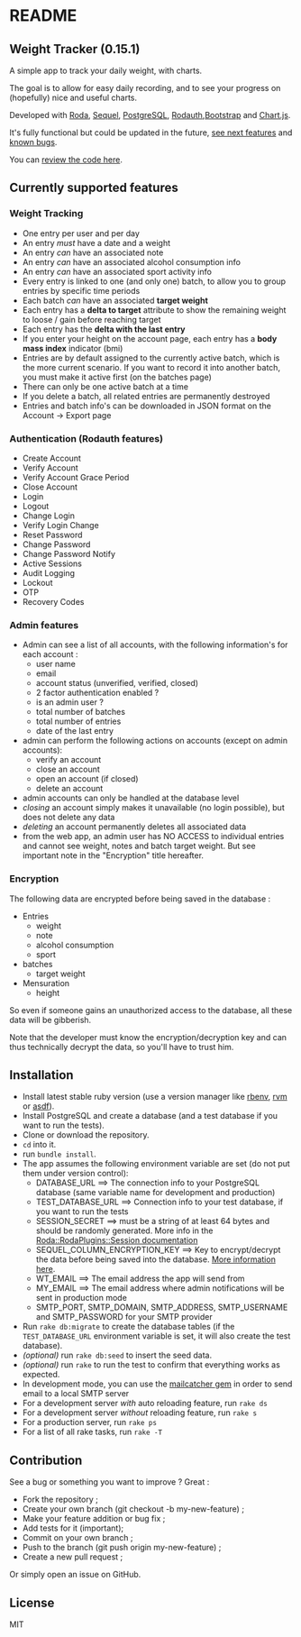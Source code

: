 # README

## Weight Tracker (0.15.1)

A simple app to track your daily weight, with charts.

The goal is to allow for easy daily recording, and to see your progress on (hopefully) nice and useful charts.

Developed with [Roda](http://roda.jeremyevans.net/index.html),
[Sequel](http://sequel.jeremyevans.net/), [PostgreSQL](https://www.postgresql.org/),
[Rodauth](http://rodauth.jeremyevans.net/),[Bootstrap](https://getbootstrap.com/) and [Chart.js](https://www.chartjs.org/).

It's fully functional but could be updated in the future, [see next features](#next-features) and [known bugs](#known-bugs).

You can [review the code here](https://github.com/loranger32/weight_tracker_roda).


## Currently supported features

### Weight Tracking

- One entry per user and per day
- An entry _must_ have a date and a weight
- An entry _can_ have an associated note
- An entry _can_ have an associated alcohol consumption info
- An entry _can_ have an associated sport activity info
- Every entry is linked to one (and only one) batch, to allow you to group entries by specific time periods
- Each batch _can_ have an associated **target weight**
- Each entry has a **delta to target** attribute to show the remaining weight to loose / gain before reaching target
- Each entry has the **delta with the last entry**
- If you enter your height on the account page, each entry has a **body mass index** indicator (bmi)
- Entries are by default assigned to the currently active batch, which is the more current scenario. If you want to record it into another batch, you must make it active first (on the batches page)
- There can only be one active batch at a time
- If you delete a batch, all related entries are permanently destroyed
- Entries and batch info's can be downloaded in JSON format on the Account -> Export page


### Authentication (Rodauth features)

- Create Account
- Verify Account
- Verify Account Grace Period
- Close Account
- Login
- Logout
- Change Login
- Verify Login Change
- Reset Password
- Change Password
- Change Password Notify
- Active Sessions
- Audit Logging
- Lockout
- OTP
- Recovery Codes

### Admin features

- Admin can see a list of all accounts, with the following information's for each account :
  - user name
  - email
  - account status (unverified, verified, closed)
  - 2 factor authentication enabled ?
  - is an admin user ?
  - total number of batches
  - total number of entries
  - date of the last entry
- admin can perform the following actions on accounts (except on admin accounts):
  - verify an account
  - close an account
  - open an account (if closed)
  - delete an account
- admin accounts can only be handled at the database level
- _closing_ an account simply makes it unavailable (no login possible), but does not delete any data
- _deleting_ an account permanently deletes all associated data
- from the web app, an admin user has NO ACCESS to individual entries and cannot see weight, notes and batch target weight. But see important note in the "Encryption" title hereafter.


### Encryption

The following data are encrypted before being saved in the database :

- Entries
   - weight
   - note
   - alcohol consumption
   - sport
- batches
  - target weight
- Mensuration
  - height

So even if someone gains an unauthorized access to the database, all these data will be gibberish.

Note that the developer must know the encryption/decryption key and can thus technically decrypt the data, so you'll have to trust him.


## Installation

- Install latest stable ruby version (use a version manager like [rbenv](https://github.com/rbenv/rbenv), [rvm](https://rvm.io/) or [asdf](https://github.com/asdf-vm/asdf-ruby)).
- Install PostgreSQL and create a database (and a test database if you want to run the tests).
- Clone or download the repository.
- `cd` into it.
- run `bundle install`.
- The app assumes the following environment variable are set (do not put them under version control):
  - DATABASE_URL ==> The connection info to your PostgreSQL database (same variable name for development and production)
  - TEST_DATABASE_URL ==> Connection info to your test database, if you want to run the tests
  - SESSION_SECRET ==> must be a string of at least 64 bytes and should be randomly generated. More info in the [Roda::RodaPlugins::Session documentation](http://roda.jeremyevans.net/rdoc/classes/Roda/RodaPlugins/Sessions.html)
  - SEQUEL_COLUMN_ENCRYPTION_KEY ==> Key to encrypt/decrypt the data before being saved into the database. [More information here](http://sequel.jeremyevans.net/rdoc-plugins/classes/Sequel/Plugins/ColumnEncryption.html).
  - WT_EMAIL ==> The email address the app will send from
  - MY_EMAIL ==> The email address where admin notifications will be sent in production mode
  - SMTP_PORT, SMTP_DOMAIN, SMTP_ADDRESS, SMTP_USERNAME and SMTP_PASSWORD for your SMTP provider
- Run `rake db:migrate` to create the database tables (if the `TEST_DATABASE_URL` environment variable is set, it will also create the test database).
- _(optional)_ run `rake db:seed` to insert the seed data.
- _(optional)_ run `rake` to run the test to confirm that everything works as expected.
- In development mode, you can use the [mailcatcher gem](https://rubygems.org/gems/mailcatcher) in order to send email to a local SMTP server
- For a development server _with_ auto reloading feature, run `rake ds`
- For a development server _without_ reloading feature, run `rake s`
- For a production server, run `rake ps`
- For a list of all rake tasks, run `rake -T`

## Contribution

See a bug or something you want to improve ? Great :
- Fork the repository ;
- Create your own branch (git checkout -b my-new-feature) ;
- Make your feature addition or bug fix ;
- Add tests for it (important);
- Commit on your own branch ;
- Push to the branch (git push origin my-new-feature) ;
- Create a new pull request ;

Or simply open an issue on GitHub.

## License

MIT
